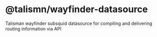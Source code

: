 # @talismn/wayfinder-datasource

Talisman wayfinder subsquid datasource for compiling and delivering routing information via API